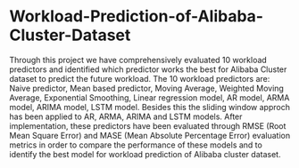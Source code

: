 # Workload-Prediction-of-Alibaba-Cluster-Dataset
Through this project we have comprehensively evaluated 10 workload predictors and identified which predictor works the best for Alibaba Cluster dataset to predict the future workload. 
The 10 workload predictors are: Naive predictor, Mean based predictor, Moving Average, Weighted Moving Average, Exponential Smoothing, Linear regression model, AR model, ARMA model, ARIMA model, LSTM model. Besides this the sliding window approch has been applied to AR, ARMA, ARIMA and LSTM models. 
After implementation, these predictors have been evaluated through RMSE (Root Mean Square Error) and MASE (Mean Absolute Percentage Error) evaluation metrics in order to compare the performance of these models and to identify the best model for workload prediction of Alibaba cluster dataset.


